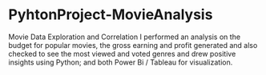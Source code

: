 # PyhtonProject-MovieAnalysis
Movie Data Exploration and Correlation
I performed an analysis on the budget for popular movies, the gross earning and profit generated and also checked to see the most viewed and voted genres and drew positive insights using Python; and both Power Bi / Tableau for visualization.
